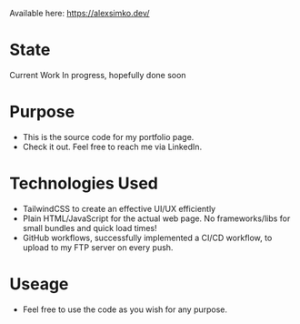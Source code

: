 Available here: https://alexsimko.dev/

# State

Current Work In progress, hopefully done soon

# Purpose

- This is the source code for my portfolio page.
- Check it out. Feel free to reach me via LinkedIn.

# Technologies Used

- TailwindCSS to create an effective UI/UX efficiently
- Plain HTML/JavaScript for the actual web page. No frameworks/libs for small bundles and quick load times!
- GitHub workflows, successfully implemented a CI/CD workflow, to upload to my FTP server on every push.

# Useage

- Feel free to use the code as you wish for any purpose.
